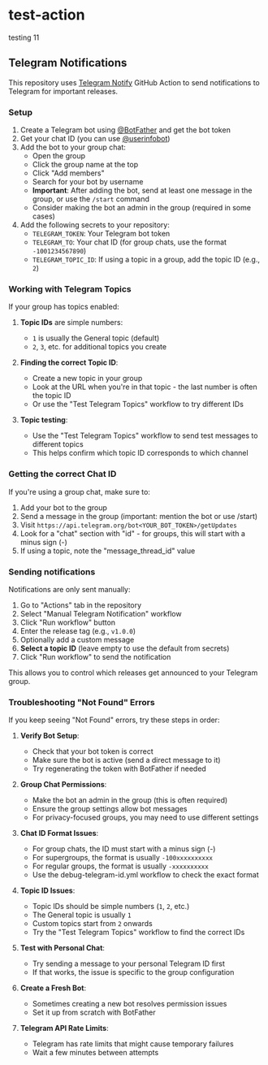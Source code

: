 # test-action
testing
11
## Telegram Notifications

This repository uses [Telegram Notify](https://github.com/marketplace/actions/telegram-notify) GitHub Action to send notifications to Telegram for important releases.

### Setup

1. Create a Telegram bot using [@BotFather](https://t.me/botfather) and get the bot token
2. Get your chat ID (you can use [@userinfobot](https://t.me/userinfobot))
3. Add the bot to your group chat:
   - Open the group
   - Click the group name at the top
   - Click "Add members"
   - Search for your bot by username
   - **Important**: After adding the bot, send at least one message in the group, or use the `/start` command
   - Consider making the bot an admin in the group (required in some cases)
4. Add the following secrets to your repository:
   - `TELEGRAM_TOKEN`: Your Telegram bot token
   - `TELEGRAM_TO`: Your chat ID (for group chats, use the format `-1001234567890`)
   - `TELEGRAM_TOPIC_ID`: If using a topic in a group, add the topic ID (e.g., `2`)

### Working with Telegram Topics

If your group has topics enabled:

1. **Topic IDs** are simple numbers:
   - `1` is usually the General topic (default)
   - `2`, `3`, etc. for additional topics you create
   
2. **Finding the correct Topic ID**:
   - Create a new topic in your group
   - Look at the URL when you're in that topic - the last number is often the topic ID
   - Or use the "Test Telegram Topics" workflow to try different IDs
   
3. **Topic testing**:
   - Use the "Test Telegram Topics" workflow to send test messages to different topics
   - This helps confirm which topic ID corresponds to which channel

### Getting the correct Chat ID

If you're using a group chat, make sure to:

1. Add your bot to the group
2. Send a message in the group (important: mention the bot or use /start)
3. Visit `https://api.telegram.org/bot<YOUR_BOT_TOKEN>/getUpdates`
4. Look for a "chat" section with "id" - for groups, this will start with a minus sign (-)
5. If using a topic, note the "message_thread_id" value

### Sending notifications

Notifications are only sent manually:

1. Go to "Actions" tab in the repository
2. Select "Manual Telegram Notification" workflow
3. Click "Run workflow" button
4. Enter the release tag (e.g., `v1.0.0`)
5. Optionally add a custom message
6. **Select a topic ID** (leave empty to use the default from secrets)
7. Click "Run workflow" to send the notification

This allows you to control which releases get announced to your Telegram group.

### Troubleshooting "Not Found" Errors

If you keep seeing "Not Found" errors, try these steps in order:

1. **Verify Bot Setup**:
   - Check that your bot token is correct
   - Make sure the bot is active (send a direct message to it)
   - Try regenerating the token with BotFather if needed

2. **Group Chat Permissions**:
   - Make the bot an admin in the group (this is often required)
   - Ensure the group settings allow bot messages
   - For privacy-focused groups, you may need to use different settings

3. **Chat ID Format Issues**:
   - For group chats, the ID must start with a minus sign (-)
   - For supergroups, the format is usually `-100xxxxxxxxxx`
   - For regular groups, the format is usually `-xxxxxxxxxx`
   - Use the debug-telegram-id.yml workflow to check the exact format

4. **Topic ID Issues**:
   - Topic IDs should be simple numbers (`1`, `2`, etc.)
   - The General topic is usually `1`
   - Custom topics start from `2` onwards
   - Try the "Test Telegram Topics" workflow to find the correct IDs

5. **Test with Personal Chat**:
   - Try sending a message to your personal Telegram ID first
   - If that works, the issue is specific to the group configuration

6. **Create a Fresh Bot**:
   - Sometimes creating a new bot resolves permission issues
   - Set it up from scratch with BotFather

7. **Telegram API Rate Limits**:
   - Telegram has rate limits that might cause temporary failures
   - Wait a few minutes between attempts
